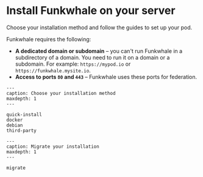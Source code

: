 # Install Funkwhale on your server

Choose your installation method and follow the guides to set up your pod.

Funkwhale requires the following:

- **A dedicated domain or subdomain** – you can't run Funkwhale in a subdirectory of a domain. You need to run it on a domain or a subdomain. For example: `https://mypod.io` or `https://funkwhale.mysite.io`.
- **Access to ports `80` and `443`** – Funkwhale uses these ports for federation.

```{toctree}
---
caption: Choose your installation method
maxdepth: 1
---

quick-install
docker
debian
third-party

```

```{toctree}
---
caption: Migrate your installation
maxdepth: 1
---

migrate

```
